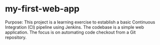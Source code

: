 # my-first-web-app
Purpose:
This project is a learning exercise to establish a basic Continuous Integration (CI) pipeline using Jenkins.  The codebase is a simple web application. The focus is on automating code checkout from a Git repository.
